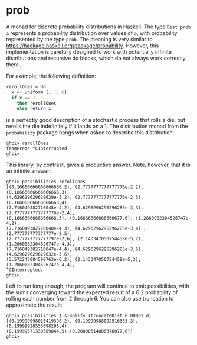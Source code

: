 # prob

A monad for discrete probability distributions in Haskell.  The type
`Dist prob a` represents a probability distribution over values of `a`, with
probability represented by the type `prob`.  The meaning is very similar to
https://hackage.haskell.org/package/probability. However, this implementation is
carefully designed to work with potentially infinite distributions and recursive
do blocks, which do not always work correctly there.

For example, the following definition:

``` haskell
rerollOnes = do
  x <- uniform [1 .. 6]
  if x == 1
    then rerollOnes
    else return x
```

is a perfectly good description of a stochastic process that rolls a die, but
rerolls the die indefinitely if it lands on a 1.  The distribution monad from
the `probability` package hangs when asked to describe this distribution:

```
ghci> rerollOnes
fromFreqs ^CInterrupted.
ghci> 
```

This library, by contrast, gives a productive answer.  Note, however, that it is
an infinite answer:

```
ghci> possibilities rerollOnes
[(0.16666666666666666,2), (2.7777777777777776e-2,2), (0.16666666666666666,3),
(4.629629629629629e-3,2), (2.7777777777777776e-2,3), (0.16666666666666663,4),
(7.716049382716048e-4,2), (4.6296296296296285e-3,3), (2.7777777777777776e-2,4),
(0.1666666666666666,5), (0.16666666666666677,6), (1.2860082304526747e-4,2),
(7.716049382716048e-4,3), (4.6296296296296285e-3,4) ,(2.777777777777777e-2,5),
(2.7777777777777797e-2,6), (2.143347050754458e-5,2), (1.2860082304526747e-4,3),
(7.716049382716047e-4,4), (4.6296296296296285e-3,5), (4.629629629629632e-3,6),
(3.572245084590763e-6,2), (2.143347050754458e-5,3), (1.2860082304526747e-4,4),
^CInterrupted.
ghci> 
```

Left to run long enough, the program will continue to emit possibilities, with
the sums converging toward the expected result of a 0.2 probability of rolling
each number from 2 through 6.  You can also use truncation to approximate the
result:

```
ghci> possibilities $ simplify (truncateDist 0.00001 d)
[(0.19999998015419398,2), (0.19999988092516383,3), (0.19999928555098298,4),
(0.19999571330589844,5),(0.20000514006376077,6)]
ghci> 
```
